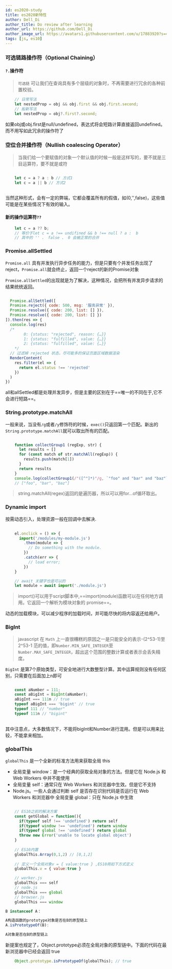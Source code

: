 ```yaml
---
id: es2020-study
title: es2020新特性
author: Dell_Di
author_title: Do review after learning
author_url: https://github.com/Dell_Di
author_image_url: https://avatars1.githubusercontent.com/u/17883920?s=460&v=4
tags: [js, es10]
---
```


<!--truncate-->

### 可选链路操作符（Optional Chaining） ###

#### `?.`操作符 ####
> `可选链` 可让我们在查询具有多个层级的对象时，不再需要进行冗余的各种前置校验。

```js
    // 日常写法
    let nestedProp = obj && obj.first && obj.first.second;
    // 船新写法
    let nestedProp = obj?.first?.second;
```

如果obj或obj.first是null/undefined，表达式将会短路计算直接返回undefined。而不用写如此冗余的操作符了

### 空位合并操作符（Nullish coalescing Operator） ###

> 当我们给一个要赋值的对象一个默认值的时候一般是这样写的，要不就是三目运算符，要不就是或符

```js

    let c = a ? a : b // 方式1
    let c = a || b // 方式2
    
```

当然这种形式，会有一定的弊端，它都会覆盖所有的假值，如(0,'',false)，这些值可能是在某些情况下有效的输入。

#### 新的操作运算符`??` ####

```js
    let c = a ?? b;
    // 等价于let c = a !== undifined && b !== null ? a :  b
    // 其中的 '' 、 false 、 0 会被正常的合并
```

### Promise.allSettled ###

`Promise.all` 具有并发执行异步任务的能力，但是只要有个并发任务出现了reject，`Promise.all`就会终止，返回一个reject的新的Promise对象

`Promise.allSettled`的出现就是为了解决，这种情况，会把所有并发异步请求的结果统统返回。

```js

  Promise.allSettled([
  Promise.reject({ code: 500, msg: '服务异常' }),
  Promise.resolve({ code: 200, list: [] }),
  Promise.resolve({ code: 200, list: [] })
]).then(res => {
  console.log(res)
  /*
        0: {status: "rejected", reason: {…}}
        1: {status: "fulfilled", value: {…}}
        2: {status: "fulfilled", value: {…}}
    */
  // 过滤掉 rejected 状态，尽可能多的保证页面区域数据渲染
  RenderContent(
    res.filter(el => {
      return el.status !== 'rejected'
    })
  )
})

```

all和allSettled都是处理并发异步，但是主要的区别在于==唯一的不同在于,它不会进行短路==。

### String.prototype.matchAll ###

一般来说，当没有`/g`或者`/y`修饰符的时候，`exec()`只返回第一个匹配。新出的`String.prototype.matchAll`就可以取出所有的匹配。

```js

    function collectGroup1 (regExp, str) {
      let results = []
      for (const match of str.matchAll(regExp)) {
        results.push(match[1])
      }
      return results
    }
    console.log(collectGroup1(/"([^"]*)"/g, `"foo" and "bar" and "baz"`))
    // ["foo", "bar", "baz"]

```

> string.matchAll(regex)返回的是遍历器，所以可以用for...of循环取出。

### Dynamic import ###

按需动态引入，处理资源一般在回调中去解决.

```js
    
    el.onclick = () => {
      import('/modules/my-module.js')
        .then(module => {
          // Do something with the module.
        })
        .catch(err => {
          // load error;
        })
    }

    // await 关键字也是可以的
    let module = await import('./module.js')
```
> import()可以用于script脚本中,==import(module)函数可以在任何地方调用。它返回一个解析为模块对象的 promise==。

动态的加载模块，可以减少程序的加载时间，并可能尽快的将内容返还给用户。

### BigInt ###

> javascript 在 `Math` 上一直很糟糕的原因之一是只能安全的表示-(2^53-1)至 2^53-1 范的值，即`Number.MIN_SAFE_INTEGER`至`Number.MAX_SAFE_INTEGER`，超出这个范围的整数计算或者表示会丢失精度。

`BigInt` 是第7个原始类型，可安全地进行大数整型计算。其中运算规则没有任何区别，只需要在后面加上n即可

```js

    const aNumber = 111;
    const aBigInt = BigInt(aNumber);
    aBigInt === 111n // true
    typeof aBigInt === 'bigint' // true
    typeof 111 // "number"
    typeof 111n // "bigint"
    
```

其中注意点，大多数情况下，不能将bigInt和Number进行混用。但是可以用来比较，不能拿来相加。

### globalThis ###

`globalThis` 是一个全新的标准方法用来获取全局 this

- 全局变量 window：是一个经典的获取全局对象的方法。但是它在 Node.js 和 Web Workers 中并不能使用
- 全局变量 self：通常只在 Web Workers 和浏览器中生效。但是它不支持 
- Node.js。一些人会通过判断 self 是否存在识别代码是否运行在 Web Workers 和浏览器中
全局变量 global：只在 Node.js 中生效

```js

    // ES10之前的解决方案
    const getGlobal = function(){
      if(typeof self !== 'undefined') return self
      if(typeof window !== 'undefined') return window
      if(typeof global !== 'undefined') return global
      throw new Error('unable to locate global object')
    }
    
    // ES10内置
    globalThis.Array(0,1,2) // [0,1,2]
    
    // 定义一个全局对象v = { value:true } ,ES10用如下方式定义
    globalThis.v = { value:true }

```

```js
    // worker.js
    globalThis === self
    // node.js
    globalThis === global
    // browser.js
    globalThis === window
```

```js
B instanceof A：

A构造函数的prototype对象是否在B的原型链上
A.isPrototypeOf(B):

A对象是否在B的原型链上
```
新提案也规定了，Object.prototype必须在全局对象的原型链中。下面的代码在最新浏览器中已经会返回 true

```js
    Object.prototype.isPrototypeOf(globalThis); // true
```